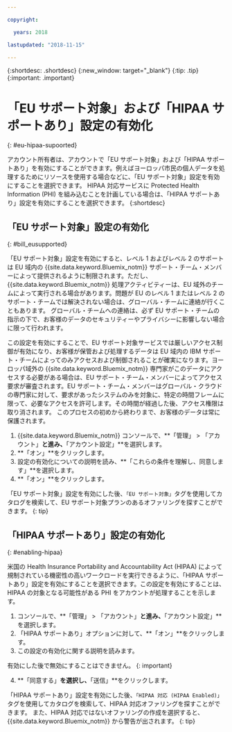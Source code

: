 ```yaml
---

copyright:

  years: 2018

lastupdated: "2018-11-15" 

---
```


{:shortdesc: .shortdesc}
{:new_window: target="_blank"}
{:tip: .tip}
{:important: .important}


# 「EU サポート対象」および「HIPAA サポートあり」設定の有効化
{: #eu-hipaa-supoorted}

アカウント所有者は、アカウントで「EU サポート対象」および「HIPAA サポートあり」を有効にすることができます。例えばヨーロッパ市民の個人データを処理するためにリソースを使用する場合などに、「EU サポート対象」設定を有効にすることを選択できます。 HIPAA 対応サービスに Protected Health Information (PHI) を組み込むことを計画している場合は、「HIPAA サポートあり」設定を有効にすることを選択できます。
{:shortdesc}


## 「EU サポート対象」設定の有効化
{: #bill_eusupported}

「EU サポート対象」設定を有効にすると、レベル 1 およびレベル 2 のサポートは EU 域内の {{site.data.keyword.Bluemix_notm}} サポート・チーム・メンバーによって提供されるように制限されます。ただし、{{site.data.keyword.Bluemix_notm}} 処理アクティビティーは、EU 域外のチームによって実行される場合があります。問題が EU のレベル 1 またはレベル 2 のサポート・チームでは解決されない場合は、グローバル・チームに連絡が行くこともあります。 グローバル・チームへの連絡は、必ず EU サポート・チームの指示の下で、お客様のデータのセキュリティーやプライバシーに影響しない場合に限って行われます。

この設定を有効にすることで、EU サポート対象サービスでは厳しいアクセス制御が有効になり、お客様が保管および処理するデータは EU 域内の IBM サポート・チームによってのみアクセスおよび制御されることが確実になります。ヨーロッパ域外の {{site.data.keyword.Bluemix_notm}} 専門家がこのデータにアクセスする必要がある場合は、EU サポート・チーム・メンバーによってアクセス要求が審査されます。EU サポート・チーム・メンバーはグローバル・クラウドの専門家に対して、要求があったシステムのみを対象に、特定の時間フレームに限って、必要なアクセスを許可します。その時間が経過した後、アクセス権限は取り消されます。 このプロセスの初めから終わりまで、お客様のデータは常に保護されます。

  1. {{site.data.keyword.Bluemix_notm}} コンソールで、**「管理」 > 「アカウント」**と進み、**「アカウント設定」**を選択します。
  2. **「オン」**をクリックします。
  3. 設定の有効化についての説明を読み、**「これらの条件を理解し、同意します」**を選択します。
  4. **「オン」**をクリックします。

  「EU サポート対象」設定を有効にした後、`「EU サポート対象」`タグを使用してカタログを検索して、EU サポート対象プランのあるオファリングを探すことができます。 
  {: tip}


## 「HIPAA サポートあり」設定の有効化
{: #enabling-hipaa}

米国の Health Insurance Portability and Accountability Act (HIPAA) によって規制されている機密性の高いワークロードを実行できるように、「HIPAA サポートあり」設定を有効にすることを選択できます。この設定を有効にすることは、HIPAA の対象となる可能性がある PHI をアカウントが処理することを示します。 

1. コンソールで、**「管理」 > 「アカウント」**と進み、**「アカウント設定」**を選択します。
2. 「HIPAA サポートあり」オプションに対して、**「オン」**をクリックします。 
3. この設定の有効化に関する説明を読みます。 

  有効にした後で無効にすることはできません。
  {: important}
   
4. **「同意する」**を選択し、**「送信」**をクリックします。 

  「HIPAA サポートあり」設定を有効にした後、`「HIPAA 対応 (HIPAA Enabled)」`タグを使用してカタログを検索して、HIPAA 対応オファリングを探すことができます。 また、HIPAA 対応ではないオファリングの作成を選択すると、{{site.data.keyword.Bluemix_notm}} から警告が出されます。
  {: tip}
